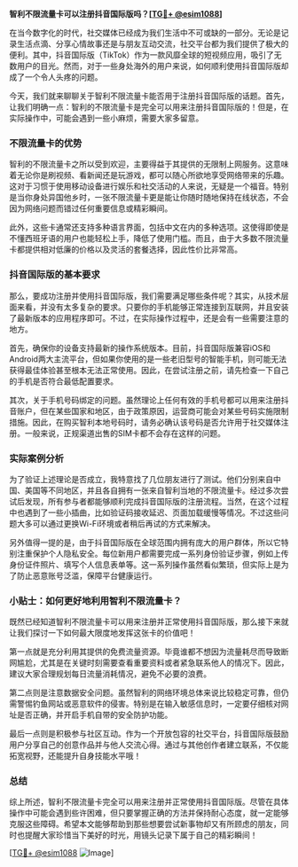 **智利不限流量卡可以注册抖音国际版吗？[[TG💪+ @esim1088](https://t.me/s/esim1088)]**

在当今数字化的时代，社交媒体已经成为我们生活中不可或缺的一部分。无论是记录生活点滴、分享心情故事还是与朋友互动交流，社交平台都为我们提供了极大的便利。其中，抖音国际版（TikTok）作为一款风靡全球的短视频应用，吸引了无数用户的目光。然而，对于一些身处海外的用户来说，如何顺利使用抖音国际版却成了一个令人头疼的问题。

今天，我们就来聊聊关于智利不限流量卡能否用于注册抖音国际版的话题。首先，让我们明确一点：智利的不限流量卡是完全可以用来注册抖音国际版的！但是，在实际操作中，可能会遇到一些小麻烦，需要大家多留意。

### 不限流量卡的优势

智利的不限流量卡之所以受到欢迎，主要得益于其提供的无限制上网服务。这意味着无论你是刷视频、看新闻还是玩游戏，都可以随心所欲地享受网络带来的乐趣。这对于习惯于使用移动设备进行娱乐和社交活动的人来说，无疑是一个福音。特别是当你身处异国他乡时，一张不限流量卡更是能让你随时随地保持在线状态，不会因为网络问题而错过任何重要信息或精彩瞬间。

此外，这些卡通常还支持多种语言界面，包括中文在内的多种选项。这使得即使是不懂西班牙语的用户也能轻松上手，降低了使用门槛。而且，由于大多数不限流量卡都提供相对低廉的价格以及灵活的套餐选择，因此性价比非常高。

### 抖音国际版的基本要求

那么，要成功注册并使用抖音国际版，我们需要满足哪些条件呢？其实，从技术层面来看，并没有太多复杂的要求。只要你的手机能够正常连接到互联网，并且安装了最新版本的应用程序即可。不过，在实际操作过程中，还是会有一些需要注意的地方。

首先，确保你的设备支持最新的操作系统版本。目前，抖音国际版兼容iOS和Android两大主流平台，但如果你使用的是一些老旧型号的智能手机，则可能无法获得最佳体验甚至根本无法正常使用。因此，在尝试注册之前，请先检查一下自己的手机是否符合最低配置要求。

其次，关于手机号码绑定的问题。虽然理论上任何有效的手机号都可以用来注册抖音账户，但在某些国家和地区，由于政策原因，运营商可能会对某些号码实施限制措施。因此，在购买智利本地号码时，请务必确认该号码是否允许用于社交媒体注册。一般来说，正规渠道出售的SIM卡都不会存在这样的问题。

### 实际案例分析

为了验证上述理论是否成立，我特意找了几位朋友进行了测试。他们分别来自中国、美国等不同地区，并且各自拥有一张来自智利当地的不限流量卡。经过多次尝试后发现，所有参与者都能够顺利完成抖音国际版的注册流程。当然，在这个过程中也遇到了一些小插曲，比如验证码接收延迟、页面加载缓慢等情况。不过这些问题大多可以通过更换Wi-Fi环境或者稍后再试的方式来解决。

另外值得一提的是，由于抖音国际版在全球范围内拥有庞大的用户群体，所以它特别注重保护个人隐私安全。每位新用户都需要完成一系列身份验证步骤，例如上传身份证件照片、填写个人信息表单等。这一系列操作虽然看似繁琐，但实际上是为了防止恶意账号泛滥，保障平台健康运行。

### 小贴士：如何更好地利用智利不限流量卡？

既然已经知道智利不限流量卡可以用来注册并正常使用抖音国际版，那么接下来就让我们探讨一下如何最大限度地发挥这张卡的价值吧！

第一点就是充分利用其提供的免费流量资源。毕竟谁都不想因为流量耗尽而导致断网尴尬，尤其是在关键时刻需要查看重要资料或者紧急联系他人的情况下。因此，建议大家合理规划每日流量消耗情况，避免不必要的浪费。

第二点则是注意数据安全问题。虽然智利的网络环境总体来说比较稳定可靠，但仍需警惕钓鱼网站或恶意软件的侵害。特别是在输入敏感信息时，一定要仔细核对网址是否正确，并开启手机自带的安全防护功能。

最后一点则是积极参与社区互动。作为一个开放包容的社交平台，抖音国际版鼓励用户分享自己的创意作品并与他人交流心得。通过与其他创作者建立联系，不仅能拓宽视野，还能提升自身技能水平哦！

### 总结

综上所述，智利不限流量卡完全可以用来注册并正常使用抖音国际版。尽管在具体操作中可能会遇到些许困难，但只要掌握正确的方法并保持耐心态度，就一定能够克服这些障碍。希望本文能够帮助到那些想要尝试新事物却又有所顾虑的朋友，同时也提醒大家珍惜当下美好的时光，用镜头记录下属于自己的精彩瞬间！

[[TG💪+ @esim1088](https://t.me/s/esim1088) ![Image](https://i.postimg.cc/4NQfJmqS/Snipaste-2025-05-13-00-14-12.png)]